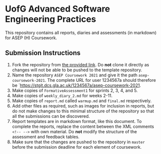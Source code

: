 # UofG Advanced Software Engineering Practices

This repository contains all reports, diaries and assessments (in markdown) for ASEP (H) Coursework.

## Submission Instructions

1. Fork the repository from [the provided link](https://stgit.dcs.gla.ac.uk/asep/asep-coursework-2021). Do **not** clone it directly as changes will not be able to be pushed to the template repository.
2. Name the repository `ASEP Coursework 2021` and give it the path `asep-coursework-2021`. The complete URL for user 1234567a should therefore be `https://stgit.dcs.gla.ac.uk/1234567a/asep-coursework-2021.
3. Make copies of `FormativeAssessment1` for sprints 2, 3, 4, and 5.
4. Make copies of `weekly_diary_2.md` for weeks 2-11.
5. Make copies of `report.md` called `warmup.md` and `final.md` respectively.
6. Add other files as required, such as images for inclusion in reports, but do not make changes to this minimal structure of the repository so that all the submissions can be discovered.
7. Report templates are in markdown format, like this document. To complete the reports, replace the content between the XML comments `<!-- -->` with own material.  Do **not** modify the structure of the assessment and feedback tables.
8. Make sure that the changes are pushed to the repository in `master` before the submission deadline for each element of coursework.
